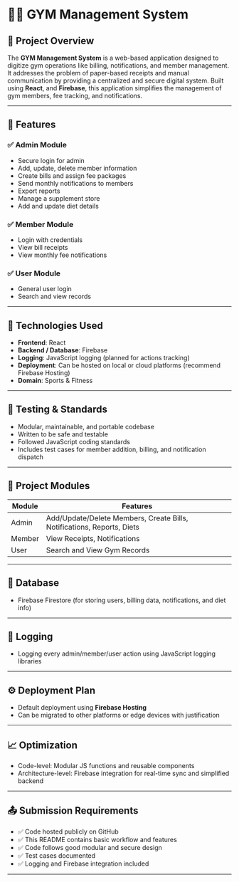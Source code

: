 # 🏋️‍♂️ GYM Management System

## 📌 Project Overview

The **GYM Management System** is a web-based application designed to digitize gym operations like billing, notifications, and member management. It addresses the problem of paper-based receipts and manual communication by providing a centralized and secure digital system. Built using **React**, and **Firebase**, this application simplifies the management of gym members, fee tracking, and notifications.

---

## 🚀 Features

### ✅ Admin Module
- Secure login for admin
- Add, update, delete member information
- Create bills and assign fee packages
- Send monthly notifications to members
- Export reports
- Manage a supplement store
- Add and update diet details

### ✅ Member Module
- Login with credentials
- View bill receipts
- View monthly fee notifications

### ✅ User Module
- General user login
- Search and view records

---

## 🔧 Technologies Used
- **Frontend**: React
- **Backend / Database**: Firebase
- **Logging**: JavaScript logging (planned for actions tracking)
- **Deployment**: Can be hosted on local or cloud platforms (recommend Firebase Hosting)
- **Domain**: Sports & Fitness

---

## 🧪 Testing & Standards
- Modular, maintainable, and portable codebase
- Written to be safe and testable
- Followed JavaScript coding standards
- Includes test cases for member addition, billing, and notification dispatch

---

## 📂 Project Modules

| Module     | Features                                                                 |
|------------|--------------------------------------------------------------------------|
| Admin      | Add/Update/Delete Members, Create Bills, Notifications, Reports, Diets   |
| Member     | View Receipts, Notifications                                             |
| User       | Search and View Gym Records                                              |

---

## 💾 Database
- Firebase Firestore (for storing users, billing data, notifications, and diet info)

---

## 🔐 Logging
- Logging every admin/member/user action using JavaScript logging libraries

---

## ⚙️ Deployment Plan
- Default deployment using **Firebase Hosting**
- Can be migrated to other platforms or edge devices with justification

---

## 📈 Optimization
- Code-level: Modular JS functions and reusable components
- Architecture-level: Firebase integration for real-time sync and simplified backend

---

## 📤 Submission Requirements
- ✅ Code hosted publicly on GitHub
- ✅ This README contains basic workflow and features
- ✅ Code follows good modular and secure design
- ✅ Test cases documented
- ✅ Logging and Firebase integration included

---
